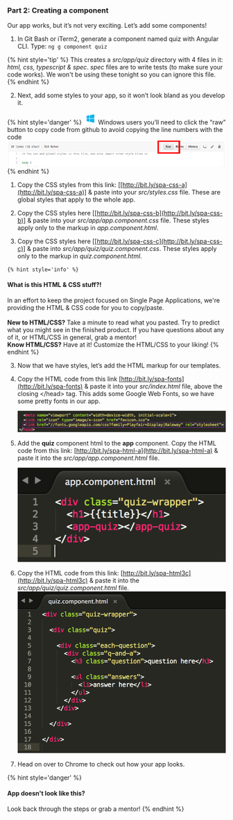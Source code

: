 ### Part 2: Creating a component

Our app works, but it’s not very exciting. Let’s add some components!

1.  In Git Bash or iTerm2, generate a component named quiz with Angular CLI. Type: `ng g component quiz`

  {% hint style='tip' %}
This creates a _src/app/quiz_ directory with 4 files in it: _html, css, typescript & spec_.  _spec_ files are to write tests (to make sure your code works). We won't be using these tonight so you can ignore this file.
  {% endhint %}

2.  Next, add some styles to your app, so it won’t look bland as you develop it.

  {% hint style='danger' %}
![windows-icon.png](/images/windows-icon.png) 
Windows users you’ll need to click the “raw” button to copy code from github to avoid copying the line numbers with the code
    ![raw.png](/images/image32.png)
  {% endhint %}

  1.  Copy the CSS styles from this link: [[http://bit.ly/spa-css-a](http://bit.ly/spa-css-a)] & paste into your _src/styles.css_ file. These are global styles that apply to the whole app.
  
  2.  Copy the CSS styles here [[http://bit.ly/spa-css-b](http://bit.ly/spa-css-b)] & paste into your *src/app/app.component.css* file. These styles apply only to the markup in _app.component.html_.
  
  3.  Copy the CSS styles here [[http://bit.ly/spa-css-c](http://bit.ly/spa-css-c)] & paste into *src/app/quiz/quiz.component.css*. These styles apply only to the markup in _quiz.component.html_.
  
    {% hint style='info' %}
#### What is this HTML & CSS stuff?!
In an effort to keep the project focused on Single Page Applications, we're providing the HTML & CSS code for you to copy/paste.
</br>  
**New to HTML/CSS?** Take a minute to read what you pasted.  Try to predict what you might see in the finished product. If you have questions about any of it, or HTML/CSS in general, grab a mentor! 
</br>
**Know HTML/CSS?** Have at it! Customize the HTML/CSS to your liking!
  {% endhint %}

3.  Now that we have styles, let’s add the HTML markup for our templates.

  1.  Copy the HTML code from this link [http://bit.ly/spa-fonts](http://bit.ly/spa-fonts) & paste it into your *src/index.html* file, above the closing &lt;/head&gt; tag. This adds some Google Web Fonts, so we have some pretty fonts in our app.
  
      ![](/images/image36.png)
  
  2.  Add the **quiz** component html to the **app** component. Copy the HTML code from this link: [http://bit.ly/spa-html-a](http://bit.ly/spa-html-a) & paste it into the *src/app/app.component.html* file.
  
      ![](../images/image24.png)
      


 3.  Copy the HTML code from this link: [http://bit.ly/spa-html3c](http://bit.ly/spa-html3c) & paste it into the *src/app/quiz/quiz.component.html* file.![](/images/image28.png)

4.  Head on over to Chrome to check out how your app looks.

  {% hint style='danger' %}
#### App doesn't look like this?
Look back through the steps or grab a mentor!
  {% endhint %}
